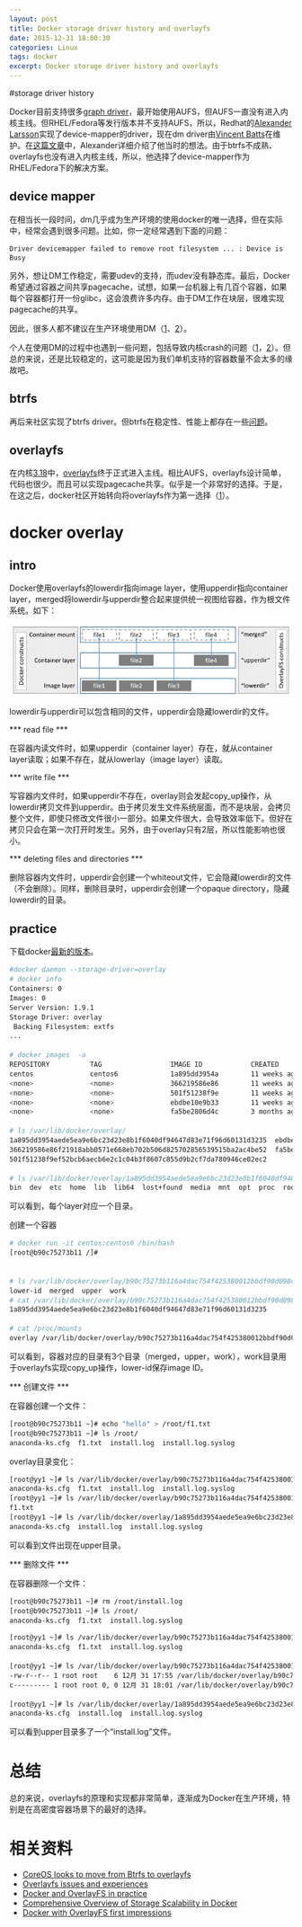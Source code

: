 ```yaml
---
layout: post
title: Docker storage driver history and overlayfs
date: 2015-12-31 18:00:30
categories: Linux
tags: docker
excerpt: Docker storage driver history and overlayfs
---
```


#storage driver history

Docker目前支持很多[graph driver](http://jpetazzo.github.io/assets/2015-03-03-not-so-deep-dive-into-docker-storage-drivers.html#1)，最开始使用AUFS，但AUFS一直没有进入内核主线。但RHEL/Fedora等发行版本并不支持AUFS，所以，Redhat的[Alexander Larsson](https://blogs.gnome.org/alexl/)实现了device-mapper的driver，现在dm driver由[Vincent Batts](https://github.com/vbatts)在维护。在[这篇文章](https://blogs.gnome.org/alexl/2013/10/15/adventures-in-docker-land/)中，Alexander详细介绍了他当时的想法。由于btrfs不成熟、overlayfs也没有进入内核主线，所以，他选择了device-mapper作为RHEL/Fedora下的解决方案。

## device mapper

在相当长一段时间，dm几乎成为生产环境的使用docker的唯一选择，但在实际中，经常会遇到很多问题。比如，你一定经常遇到下面的问题：

```
Driver devicemapper failed to remove root filesystem ... : Device is Busy
```
另外，想让DM工作稳定，需要udev的支持，而udev没有静态库。最后，Docker希望通过容器之间共享pagecache，试想，如果一台机器上有几百个容器，如果每个容器都打开一份glibc，这会浪费许多内存。由于DM工作在块层，很难实现pagecache的共享。

因此，很多人都不建议在生产环境使用DM（[1](http://batmat.net/2015/08/26/docker-storage-driver-dont-use-devicemapper/)、[2](http://www.projectatomic.io/blog/2015/06/notes-on-fedora-centos-and-docker-storage-drivers/)）。

个人在使用DM的过程中也遇到一些问题，包括导致内核crash的问题（[1](https://github.com/docker/docker/issues/9862)，[2](https://www.redhat.com/archives/dm-devel/2015-May/msg00113.html)）。但总的来说，还是比较稳定的，这可能是因为我们单机支持的容器数量不会太多的缘故吧。

## btrfs

再后来社区实现了btrfs driver。但btrfs在稳定性、性能上都存在一些[问题](https://lwn.net/Articles/627232/)。


## overlayfs

在内核[3.18](http://kernelnewbies.org/Linux_3.18#head-f514a511bf32b818dbde50c24a51fb095e81cc8e)中，[overlayfs](https://www.kernel.org/doc/Documentation/filesystems/overlayfs.txt)终于正式进入主线。相比AUFS，overlayfs设计简单，代码也很少。而且可以实现pagecache共享。似乎是一个非常好的选择。于是，在这之后，docker社区开始转向将overlayfs作为第一选择（[1](https://github.com/docker/docker/pull/12354)）。


# docker overlay

## intro

Docker使用overlayfs的lowerdir指向image layer，使用upperdir指向container layer，merged将lowerdir与upperdir整合起来提供统一视图给容器，作为根文件系统。如下：

![](/assets/2015-12-31-docker-overlayfs-intro-1.jpg)

lowerdir与upperdir可以包含相同的文件，upperdir会隐藏lowerdir的文件。

*** read file ***

在容器内读文件时，如果upperdir（container layer）存在，就从container layer读取；如果不存在，就从lowerlay（image layer）读取。


*** write file ***

写容器内文件时，如果upperdir不存在，overlay则会发起copy_up操作，从lowerdir拷贝文件到upperdir。由于拷贝发生文件系统层面，而不是块层，会拷贝整个文件，即使只修改文件很小一部分。如果文件很大，会导致效率低下。但好在拷贝只会在第一次打开时发生。另外，由于overlay只有2层，所以性能影响也很小。

*** deleting files and directories ***

删除容器内文件时，upperdir会创建一个whiteout文件，它会隐藏lowerdir的文件（不会删除）。同样，删除目录时，upperdir会创建一个opaque directory，隐藏lowerdir的目录。

## practice

下载docker[最新的版本](https://docs.docker.com/engine/installation/binaries/)。

```sh
#docker daemon --storage-driver=overlay
# docker info
Containers: 0
Images: 0
Server Version: 1.9.1
Storage Driver: overlay
 Backing Filesystem: extfs
...

# docker images  -a
REPOSITORY          TAG                 IMAGE ID            CREATED             VIRTUAL SIZE
centos              centos6             1a895dd3954a        11 weeks ago        190.6 MB
<none>              <none>              366219586e86        11 weeks ago        190.6 MB
<none>              <none>              501f51238f9e        11 weeks ago        190.6 MB
<none>              <none>              ebdbe10e9b33        11 weeks ago        190.6 MB
<none>              <none>              fa5be2806d4c        3 months ago        0 B

# ls /var/lib/docker/overlay/
1a895dd3954aede5ea9e6bc23d23e8b1f6040df94647d83e71f96d60131d3235  ebdbe10e9b3379125ce3c105cb711f80afdc22a5adac56f0045bc2c19f08887c
366219586e86f21918abb0571e668eb702b506d825702856539515ba2ac4be52  fa5be2806d4c9aa0f75001687087876e47bb45dc8afb61f0c0e46315500ee144
501f51238f9ef52bcb6aecb6e2c1c04b3f8607c855d9b2cf7da780946ce02ec2

# ls /var/lib/docker/overlay/1a895dd3954aede5ea9e6bc23d23e8b1f6040df94647d83e71f96d60131d3235/root/
bin  dev  etc  home  lib  lib64  lost+found  media  mnt  opt  proc  root  sbin  selinux  srv  sys  tmp  usr  var
```

可以看到，每个layer对应一个目录。

创建一个容器

```sh
# docker run -it centos:centos6 /bin/bash
[root@b90c75273b11 /]#


# ls /var/lib/docker/overlay/b90c75273b116a4dac754f425380012bbdf90d098cdbc829de3691f857137435
lower-id  merged  upper  work
# cat /var/lib/docker/overlay/b90c75273b116a4dac754f425380012bbdf90d098cdbc829de3691f857137435/lower-id 
1a895dd3954aede5ea9e6bc23d23e8b1f6040df94647d83e71f96d60131d3235

# cat /proc/mounts
overlay /var/lib/docker/overlay/b90c75273b116a4dac754f425380012bbdf90d098cdbc829de3691f857137435/merged overlay rw,relatime,lowerdir=/var/lib/docker/overlay/1a895dd3954aede5ea9e6bc23d23e8b1f6040df94647d83e71f96d60131d3235/root,upperdir=/var/lib/docker/overlay/b90c75273b116a4dac754f425380012bbdf90d098cdbc829de3691f857137435/upper,workdir=/var/lib/docker/overlay/b90c75273b116a4dac754f425380012bbdf90d098cdbc829de3691f857137435/work 0 0
```

可以看到，容器对应的目录有3个目录（merged，upper，work），work目录用于overlayfs实现copy_up操作，lower-id保存image ID。

*** 创建文件 ***

在容器创建一个文件：

```sh
[root@b90c75273b11 ~]# echo "hello" > /root/f1.txt
[root@b90c75273b11 ~]# ls /root/ 
anaconda-ks.cfg  f1.txt  install.log  install.log.syslog
```

overlay目录变化：

```sh
[root@yy1 ~]# ls /var/lib/docker/overlay/b90c75273b116a4dac754f425380012bbdf90d098cdbc829de3691f857137435/merged/root/
anaconda-ks.cfg  f1.txt  install.log  install.log.syslog
[root@yy1 ~]# ls /var/lib/docker/overlay/b90c75273b116a4dac754f425380012bbdf90d098cdbc829de3691f857137435/upper/root/
f1.txt
[root@yy1 ~]# ls /var/lib/docker/overlay/1a895dd3954aede5ea9e6bc23d23e8b1f6040df94647d83e71f96d60131d3235/root/root/
anaconda-ks.cfg  install.log  install.log.syslog
```

可以看到文件出现在upper目录。


*** 删除文件 ***

在容器删除一个文件：

```sh
[root@b90c75273b11 ~]# rm /root/install.log
[root@b90c75273b11 ~]# ls /root/
anaconda-ks.cfg  f1.txt  install.log.syslog
```

```sh
[root@yy1 ~]# ls /var/lib/docker/overlay/b90c75273b116a4dac754f425380012bbdf90d098cdbc829de3691f857137435/merged/root/
anaconda-ks.cfg  f1.txt  install.log.syslog

[root@yy1 ~]# ls /var/lib/docker/overlay/b90c75273b116a4dac754f425380012bbdf90d098cdbc829de3691f857137435/upper/root/* -l
-rw-r--r-- 1 root root    6 12月 31 17:55 /var/lib/docker/overlay/b90c75273b116a4dac754f425380012bbdf90d098cdbc829de3691f857137435/upper/root/f1.txt
c--------- 1 root root 0, 0 12月 31 18:01 /var/lib/docker/overlay/b90c75273b116a4dac754f425380012bbdf90d098cdbc829de3691f857137435/upper/root/install.log

[root@yy1 ~]# ls /var/lib/docker/overlay/1a895dd3954aede5ea9e6bc23d23e8b1f6040df94647d83e71f96d60131d3235/root/root/
anaconda-ks.cfg  install.log  install.log.syslog
```
可以看到upper目录多了一个“install.log”文件。

# 总结

总的来说，overlayfs的原理和实现都非常简单，逐渐成为Docker在生产环境，特别是在高密度容器场景下的最好的选择。

# 相关资料

* [CoreOS looks to move from Btrfs to overlayfs](https://lwn.net/Articles/627232/)
* [Overlayfs issues and experiences](http://lwn.net/Articles/636943/)
* [Docker and OverlayFS in practice](https://docs.docker.com/engine/userguide/storagedriver/overlayfs-driver/)
* [Comprehensive Overview of Storage Scalability in Docker](https://developerblog.redhat.com/2014/09/30/overview-storage-scalability-docker/)
* [Docker with OverlayFS first impressions](http://blog.cloud66.com/docker-with-overlayfs-first-impression/)


